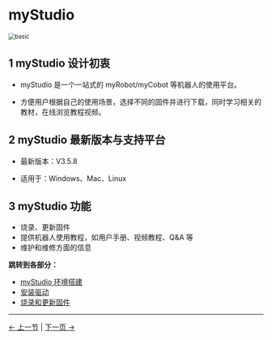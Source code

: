 # myStudio

<img src="C:\Users\Administrator\Desktop\myArm_MC_docs\myArm_Controller_650_docs\4-FunctionsAndApplications\5-BasicFunctions\5.2-SoftwareUsageInstructions\img\320\0.png" alt="basic" style="zoom: 80%;" />

## 1 myStudio 设计初衷

- myStudio 是一个一站式的 myRobot/myCobot 等机器人的使用平台。

- 方便用户根据自己的使用场景，选择不同的固件并进行下载，同时学习相关的教材，在线浏览教程视频。

## 2 myStudio 最新版本与支持平台

- 最新版本：V3.5.8

- 适用于：Windows、Mac、Linux

## 3 myStudio 功能

- 烧录、更新固件
- 提供机器人使用教程，如用户手册、视频教程、Q&A 等
- 维护和维修方面的信息

**跳转到各部分：**

- [myStudio 环境搭建](5.2.1-setup.md)
- [安装驱动](5.2.2-install_driver.md)
- [烧录和更新固件](5.2.3-flash_firmwares.md)

---

[← 上一节](../5.1-Minirobot/README.md) | [下一页 →](5.2.1-setup.md)